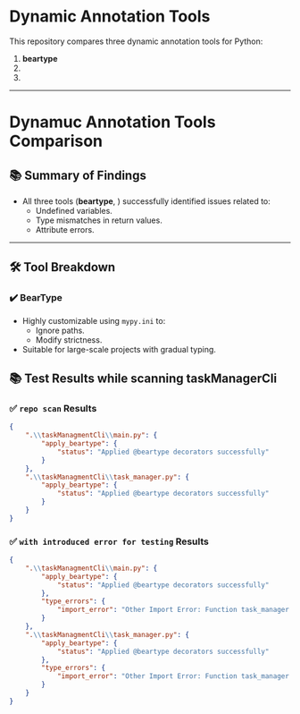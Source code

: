 # Dynamic Annotation Tools

This repository compares three dynamic annotation tools for Python:

1. **beartype**  
2.  
3. 

---

# Dynamuc Annotation Tools Comparison

## 📚 Summary of Findings
- All three tools (**beartype**, ) successfully identified issues related to:
    - Undefined variables.
    - Type mismatches in return values.
    - Attribute errors.

---

## 🛠️ Tool Breakdown

### ✔️ BearType
- Highly customizable using `mypy.ini` to:
    - Ignore paths.
    - Modify strictness.
- Suitable for large-scale projects with gradual typing.



## 📚 Test Results while scanning taskManagerCli
### ✅ `repo scan` Results
```json
{
    ".\\taskManagmentCli\\main.py": {
        "apply_beartype": {
            "status": "Applied @beartype decorators successfully"
        }
    },
    ".\\taskManagmentCli\\task_manager.py": {
        "apply_beartype": {
            "status": "Applied @beartype decorators successfully"
        }
    }
}
```

### ✅ `with introduced error for testing` Results
```json
{
    ".\\taskManagmentCli\\main.py": {
        "apply_beartype": {
            "status": "Applied @beartype decorators successfully"
        },
        "type_errors": {
            "import_error": "Other Import Error: Function task_manager.add_number() parameter a='1' violates type hint <class 'int'>, as str '1' not instance of int."
        }
    },
    ".\\taskManagmentCli\\task_manager.py": {
        "apply_beartype": {
            "status": "Applied @beartype decorators successfully"
        },
        "type_errors": {
            "import_error": "Other Import Error: Function task_manager.add_number() parameter a='1' violates type hint <class 'int'>, as str '1' not instance of int."
        }
    }
}
```

